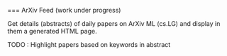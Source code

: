 === ArXiv Feed (work under progress)

Get details (abstracts) of daily papers on ArXiv ML (cs.LG) and display in them a generated HTML page.

TODO : Highlight papers based on keywords in abstract
